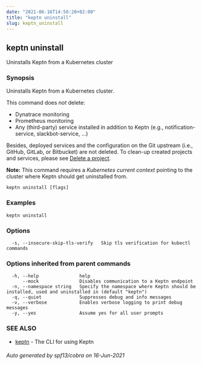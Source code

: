 ```yaml
---
date: "2021-06-16T14:50:20+02:00"
title: "keptn uninstall"
slug: keptn_uninstall
---
```

## keptn uninstall

Uninstalls Keptn from a Kubernetes cluster

### Synopsis

Uninstalls Keptn from a Kubernetes cluster.

This command does *not* delete: 

* Dynatrace monitoring
* Prometheus monitoring
* Any (third-party) service installed in addition to Keptn (e.g., notification-service, slackbot-service, ...)

Besides, deployed services and the configuration on the Git upstream (i.e., GitHub, GitLab, or Bitbucket) are not deleted. To clean-up created projects and services, please see [Delete a project](https://keptn.sh/docs/0.10.x/manage/project/#delete-a-project).

**Note:** This command requires a *Kubernetes current context* pointing to the cluster where Keptn should get uninstalled from.


```
keptn uninstall [flags]
```

### Examples

```
keptn uninstall
```

### Options

```
  -s, --insecure-skip-tls-verify   Skip tls verification for kubectl commands
```

### Options inherited from parent commands

```
  -h, --help               help
      --mock               Disables communication to a Keptn endpoint
  -n, --namespace string   Specify the namespace where Keptn should be installed, used and uninstalled in (default "keptn")
  -q, --quiet              Suppresses debug and info messages
  -v, --verbose            Enables verbose logging to print debug messages
  -y, --yes                Assume yes for all user prompts
```

### SEE ALSO

* [keptn](../keptn/)	 - The CLI for using Keptn

###### Auto generated by spf13/cobra on 16-Jun-2021
